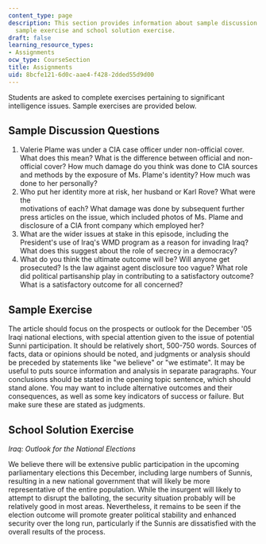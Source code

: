 ```yaml
---
content_type: page
description: This section provides information about sample discussion questions,
  sample exercise and school solution exercise.
draft: false
learning_resource_types:
- Assignments
ocw_type: CourseSection
title: Assignments
uid: 8bcfe121-6d0c-aae4-f428-2dded55d9d00
---
```

Students are asked to complete exercises pertaining to significant intelligence issues. Sample exercises are provided below.

## Sample Discussion Questions

1. Valerie Plame was under a CIA case officer under non-official cover. What does this mean? What is the difference between official and non-official cover? How much damage do you think was done to CIA sources and methods by the exposure of Ms. Plame's identity? How much was done to her personally?
2. Who put her identity more at risk, her husband or Karl Rove? What were the   
    motivations of each? What damage was done by subsequent further press articles on the issue, which included photos of Ms. Plame and disclosure of a CIA front company which employed her?
3. What are the wider issues at stake in this episode, including the President's use of Iraq's WMD program as a reason for invading Iraq? What does this suggest about the role of secrecy in a democracy?
4. What do you think the ultimate outcome will be? Will anyone get prosecuted? Is the law against agent disclosure too vague? What role did political partisanship play in contributing to a satisfactory outcome? What is a satisfactory outcome for all concerned?

## Sample Exercise

The article should focus on the prospects or outlook for the December '05 Iraqi national elections, with special attention given to the issue of potential Sunni participation. It should be relatively short, 500-750 words. Sources of facts, data or opinions should be noted, and judgments or analysis should be preceded by statements like "we believe" or "we estimate". It may be useful to puts source information and analysis in separate paragraphs. Your conclusions should be stated in the opening topic sentence, which should stand alone. You may want to include alternative outcomes and their consequences, as well as some key indicators of success or failure. But make sure these are stated as judgments.

## School Solution Exercise

*Iraq: Outlook for the National Elections*

We believe there will be extensive public participation in the upcoming parliamentary elections this December, including large numbers of Sunnis, resulting in a new national government that will likely be more representative of the entire population. While the insurgent will likely to attempt to disrupt the balloting, the security situation probably will be relatively good in most areas. Nevertheless, it remains to be seen if the election outcome will promote greater political stability and enhanced security over the long run, particularly if the Sunnis are dissatisfied with the overall results of the process.